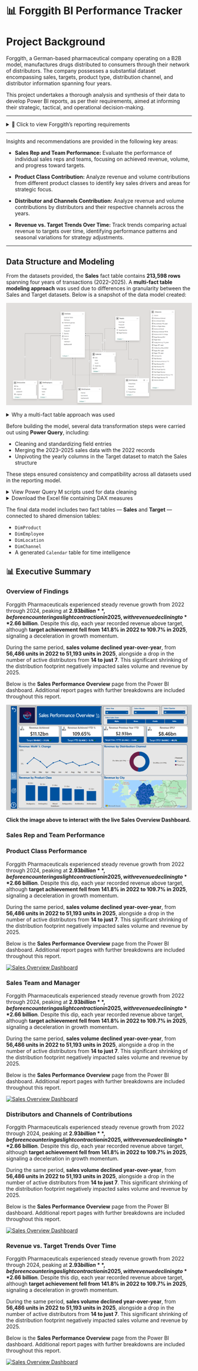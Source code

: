 # 📊 Forggith BI Performance Tracker


# Project Background
Forggith, a German-based pharmaceutical company operating on a B2B model, manufactures drugs distributed to consumers through their network of distributors. The company possesses a substantial dataset encompassing sales, targets, product type, distribution channel, and distributor information spanning four years.

This project undertakes a thorough analysis and synthesis of their data to develop Power BI reports, as per their requirements, aimed at informing their strategic, tactical, and operational decision-making.

---

<details>
<summary>📌 Click to view Forggith’s reporting requirements</summary>

**Sales Performance Overview** (Sliced by Year, Month, Quarter, Team)
- Total Revenue
- YTD Total Revenue
- YTD Total Revenue (Previous Year)
- Same Period Last Year (SPLY) Revenue
- Total Target
- YTD Total Target
- Revenue Performance YTD vs Target YTD
- Month-on-Month Revenue Change
- Revenue by Location
- Revenue by Channel
- Revenue by Product Class

**Marketing Performance** (Sliced by Year, Quarter, Month, Product Category, Team)
- Revenue vs Target
- Volume vs Target
- Actual Revenue by Sales Rep
- Target Revenue Achievement by Sales Rep
- Actual Volume by Sales Rep
- Target Volume Achievement by Sales Rep
- Sales Team Revenue Achievement
- Product Revenue and Volume Achievement

</details>

---

Insights and recommendations are provided in the following key areas:

- **Sales Rep and Team Performance:** Evaluate the performance of individual sales reps and teams, focusing on achieved revenue, volume, and progress toward targets.

- **Product Class Contribution:** Analyze revenue and volume contributions from different product classes to identify key sales drivers and areas for strategic focus.

- **Distributor and Channels Contribution:** Analyze revenue and volume contributions by distributors and their respective channels across the years.

- **Revenue vs. Target Trends Over Time:** Track trends comparing actual revenue to targets over time, identifying performance patterns and seasonal variations for strategy adjustments.

---
## Data Structure and Modeling

From the datasets provided, the **Sales** fact table contains **213,598 rows** spanning four years of transactions (2022–2025). A **multi-fact table modeling approach** was used due to differences in granularity between the Sales and Target datasets.
Below is a snapshot of the data model created:

![Data Model](./Snapshots/Data_model_snapshot.png)<!-- Replace with actual image path or URL -->
<details>
<summary>Why a multi-fact table approach was used</summary>

The Sales data is at the transaction level, while the Target data is aggregated by month, product, and sales rep. Directly linking these two would create granularity conflicts and incorrect aggregations. By modeling them as separate fact tables connected to shared dimensions, we maintain data integrity while enabling accurate comparisons and metrics.
</details>

Before building the model, several data transformation steps were carried out using **Power Query**, including:

- Cleaning and standardizing field entries  
- Merging the 2023–2025 sales data with the 2022 records  
- Unpivoting the yearly columns in the Target dataset to match the Sales structure  

These steps ensured consistency and compatibility across all datasets used in the reporting model.

<details>
<summary>View Power Query M scripts used for data cleaning</summary>

The cleaning process involved:
- Removing nulls and inconsistent entries  
- Normalizing column headers  
- Converting data types appropriately  
- Merging and appending sales tables across years  
- Unpivoting the target values across years into a single ‘Year’ column

You can find the complete M script in the Power BI file's `Transform Data` section.
</details>

<details>
<summary>Download the Excel file containing DAX measures</summary>

The Excel file contains all DAX measures used in the report, categorized by use case (Sales KPIs, Target Metrics, Team-level Rollups, etc.). This file can serve as a reference or be imported into another model for reuse.

📎 [DAX Measures File](#) *(Replace this link with actual file link)*
</details>

The final data model includes two fact tables — **Sales** and **Target** — connected to shared dimension tables:

- `DimProduct`  
- `DimEmployee`  
- `DimLocation`  
- `DimChannel`  
- A generated `Calendar` table for time intelligence

## 📊 Executive Summary

### Overview of Findings

Forggith Pharmaceuticals experienced steady revenue growth from 2022 through 2024, peaking at **$2.93 billion**, before encountering a slight contraction in 2025, with revenue declining to **$2.66 billion**. Despite this dip, each year recorded revenue above target, although **target achievement fell from 141.8% in 2022 to 109.7% in 2025**, signaling a deceleration in growth momentum.

During the same period, **sales volume declined year-over-year**, from **56,486 units in 2022 to 51,193 units in 2025**, alongside a drop in the number of active distributors from **14 to just 7**. This significant shrinking of the distribution footprint negatively impacted sales volume and revenue by 2025.

Below is the **Sales Performance Overview** page from the Power BI dashboard. Additional report pages with further breakdowns are included throughout this report.

[![Sales Overview Dashboard](./Snapshots/sales_overview.png)](https://app.powerbi.com/view?r=eyJrIjoiZjMxMDM5YWMtZGFjZi00NmNjLTk2ODEtNzkyZmEzYjNlNDZjIiwidCI6IjczZmFkNzQwLTYwNzgtNDk5My04NTZhLTM0YzNjOThhYjlmZSJ9&pageName=115c6479416b24895d0a)

**Click the image above to interact with the live Sales Overview Dashboard.**

### Sales Rep and Team Performance


### Product Class Performance

Forggith Pharmaceuticals experienced steady revenue growth from 2022 through 2024, peaking at **$2.93 billion**, before encountering a slight contraction in 2025, with revenue declining to **$2.66 billion**. Despite this dip, each year recorded revenue above target, although **target achievement fell from 141.8% in 2022 to 109.7% in 2025**, signaling a deceleration in growth momentum.

During the same period, **sales volume declined year-over-year**, from **56,486 units in 2022 to 51,193 units in 2025**, alongside a drop in the number of active distributors from **14 to just 7**. This significant shrinking of the distribution footprint negatively impacted sales volume and revenue by 2025.

Below is the **Sales Performance Overview** page from the Power BI dashboard. Additional report pages with further breakdowns are included throughout this report.

[![Sales Overview Dashboard](./snapshots/report_snapshot.png)](https://app.powerbi.com/view?r=eyJrIjoiZjMxMDM5YWMtZGFjZi00NmNjLTk2ODEtNzkyZmEzYjNlNDZjIiwidCI6IjczZmFkNzQwLTYwNzgtNDk5My04NTZhLTM0YzNjOThhYjlmZSJ9&pageName=115c6479416b24895d0a)






### Sales Team and Manager



Forggith Pharmaceuticals experienced steady revenue growth from 2022 through 2024, peaking at **$2.93 billion**, before encountering a slight contraction in 2025, with revenue declining to **$2.66 billion**. Despite this dip, each year recorded revenue above target, although **target achievement fell from 141.8% in 2022 to 109.7% in 2025**, signaling a deceleration in growth momentum.

During the same period, **sales volume declined year-over-year**, from **56,486 units in 2022 to 51,193 units in 2025**, alongside a drop in the number of active distributors from **14 to just 7**. This significant shrinking of the distribution footprint negatively impacted sales volume and revenue by 2025.

Below is the **Sales Performance Overview** page from the Power BI dashboard. Additional report pages with further breakdowns are included throughout this report.

[![Sales Overview Dashboard](./snapshots/report_snapshot.png)](https://app.powerbi.com/view?r=eyJrIjoiZjMxMDM5YWMtZGFjZi00NmNjLTk2ODEtNzkyZmEzYjNlNDZjIiwidCI6IjczZmFkNzQwLTYwNzgtNDk5My04NTZhLTM0YzNjOThhYjlmZSJ9&pageName=115c6479416b24895d0a)







### Distributors and Channels of Contributions


Forggith Pharmaceuticals experienced steady revenue growth from 2022 through 2024, peaking at **$2.93 billion**, before encountering a slight contraction in 2025, with revenue declining to **$2.66 billion**. Despite this dip, each year recorded revenue above target, although **target achievement fell from 141.8% in 2022 to 109.7% in 2025**, signaling a deceleration in growth momentum.

During the same period, **sales volume declined year-over-year**, from **56,486 units in 2022 to 51,193 units in 2025**, alongside a drop in the number of active distributors from **14 to just 7**. This significant shrinking of the distribution footprint negatively impacted sales volume and revenue by 2025.

Below is the **Sales Performance Overview** page from the Power BI dashboard. Additional report pages with further breakdowns are included throughout this report.

[![Sales Overview Dashboard](./snapshots/report_snapshot.png)](https://app.powerbi.com/view?r=eyJrIjoiZjMxMDM5YWMtZGFjZi00NmNjLTk2ODEtNzkyZmEzYjNlNDZjIiwidCI6IjczZmFkNzQwLTYwNzgtNDk5My04NTZhLTM0YzNjOThhYjlmZSJ9&pageName=115c6479416b24895d0a)





### Revenue vs. Target Trends Over Time

Forggith Pharmaceuticals experienced steady revenue growth from 2022 through 2024, peaking at **$2.93 billion**, before encountering a slight contraction in 2025, with revenue declining to **$2.66 billion**. Despite this dip, each year recorded revenue above target, although **target achievement fell from 141.8% in 2022 to 109.7% in 2025**, signaling a deceleration in growth momentum.

During the same period, **sales volume declined year-over-year**, from **56,486 units in 2022 to 51,193 units in 2025**, alongside a drop in the number of active distributors from **14 to just 7**. This significant shrinking of the distribution footprint negatively impacted sales volume and revenue by 2025.

Below is the **Sales Performance Overview** page from the Power BI dashboard. Additional report pages with further breakdowns are included throughout this report.

[![Sales Overview Dashboard](./snapshots/report_snapshot.png)](https://app.powerbi.com/view?r=eyJrIjoiZjMxMDM5YWMtZGFjZi00NmNjLTk2ODEtNzkyZmEzYjNlNDZjIiwidCI6IjczZmFkNzQwLTYwNzgtNDk5My04NTZhLTM0YzNjOThhYjlmZSJ9&pageName=115c6479416b24895d0a)


